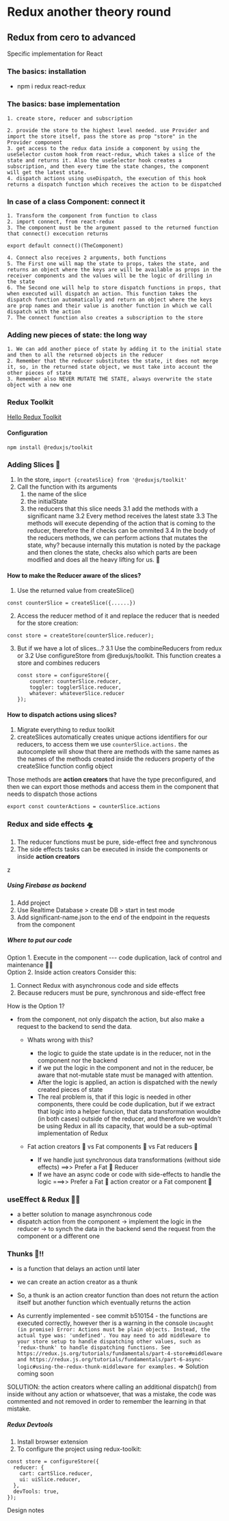 # Redux another theory round

## Redux from cero to advanced

Specific implementation for React

### The basics: installation

- npm i redux react-redux

### The basics: base implementation

    1. create store, reducer and subscription

    2. provide the store to the highest level needed. use Provider and import the store itself, pass the store as prop "store" in the Provider component
    3. get access to the redux data inside a component by using the useSelector custom hook from react-redux, which takes a slice of the state and returns it. Also the useSelector hook creates a subscription, and then every time the state changes, the component will get the latest state.
    4. dispatch actions using useDispatch, the execution of this hook returns a dispatch function which receives the action to be dispatched

### In case of a class Component: connect it

    1. Transform the component from function to class
    2. import connect, from react-redux
    3. The component must be the argument passed to the returned function that connect() excecution returns

```
export default connect()(TheComponent)
```

    4. Connect also receives 2 arguments, both functions
    5. The First one will map the state to props, takes the state, and returns an object where the keys are will be available as props in the receiver components and the values will be the logic of drilling in the state
    6. The Second one will help to store dispatch functions in props, that when executed will dispatch an action. This function takes the dispatch function automatically and return an object where the keys are prop names and their value is another function in which we call dispatch with the action
    7. The connect function also creates a subscription to the store

### Adding new pieces of state: the long way

    1. We can add another piece of state by adding it to the initial state and then to all the returned objects in the reducer
    2. Remember that the reducer substitutes the state, it does not merge it, so, in the returned state object, we must take into account the other pieces of state
    3. Remember also NEVER MUTATE THE STATE, always overwrite the state object with a new one

### Redux Toolkit

[Hello Redux Toolkit](https://redux-toolkit.js.org/)

#### Configuration

`npm install @reduxjs/toolkit `

### Adding Slices 🍕

1. In the store, `import {createSlice} from '@reduxjs/toolkit'`
2. Call the function with its arguments
   1. the name of the slice
   2. the initialState
   3. the reducers that this slice needs
      3.1 add the methods with a significant name
      3.2 Every method receives the latest state
      3.3 The methods will execute depending of the action that is coming to the reducer, therefore the if checks can be ommited
      3.4 In the body of the reducers methods, we can perform actions that mutates the state, why? because internally this mutation is noted by the package and then clones the state, checks also which parts are been modified and does all the heavy lifting for us. 🤔

#### How to make the Reducer aware of the slices?

1. Use the returned value from createSlice()

```
const counterSlice = createSlice({......})
```

2. Access the reducer method of it and replace the reducer that is needed for the store creation:

```
const store = createStore(counterSlice.reducer);
```

3. But if we have a lot of slices...?
   3.1 Use the combineReducers from redux or
   3.2 Use configureStore from @reduxjs/toolkit. This function creates a store and combines reducers
   ```
   const store = configureStore({
       counter: counterSlice.reducer,
       toggler: togglerSlice.reducer,
       whatever: whateverSlice.reducer
   });
   ```

#### How to dispatch actions using slices?

1. Migrate everything to redux toolkit
2. createSlices automatically creates unique actions identifiers for our reducers, to access them we use
   `counterSlice.actions.`
   the autocomplete will show that there are methods with the same names as the names of the methods created inside the reducers property of the createSlice function config object

Those methods are <strong>action creators</strong> that have the type preconfigured, and then we can export those methods and access them in the component that needs to dispatch those actions

```
export const counterActions = counterSlice.actions
```

### Redux and side effects 🛸

1. The reducer functions must be pure, side-effect free and synchronous
2. The side effects tasks can be executed in inside the components or inside <strong>action creators</strong>

z

##### Using Firebase as backend

1. Add project
2. Use Realtime Database > create DB > start in test mode
3. Add significant-name.json to the end of the endpoint in the requests from the component

##### Where to put our code

Option 1. Execute in the component --- code duplication, lack of control and maintenance 😵‍💫 <br />
Option 2. Inside action creators
Consider this:

1. Connect Redux with asynchronous code and side effects
2. Because reducers must be pure, synchronous and side-effect free

How is the Option 1?

- from the component, not only dispatch the action, but also make a request to the backend to send the data.

  - Whats wrong with this?

    - the logic to guide the state update is in the reducer, not in the component nor the backend
    - if we put the logic in the component and not in the reducer, be aware that not-mutable state must be managed with attention.
    - After the logic is applied, an action is dispatched with the newly created pieces of state
    - The real problem is, that if this logic is needed in other components, there could be code duplication, but if we extract that logic into a helper funcion, that data transformation wouldbe (in both cases) outside of the reducer, and therefore we wouldn't be using Redux in all its capacity, that would be a sub-optimal implementation of Redux

  - Fat action creators 🥐 vs Fat components 🥓 vs Fat reducers 🍩
    - If we handle just synchronous data transformations (without side effects) ==>> Prefer a Fat 🍩 Reducer
    - If we have an async code or code with side-effects to handle the logic ===>> Prefer a Fat 🥐 action creator or a Fat component 🥓

### useEffect & Redux 🐜💨

- a better solution to manage asynchronous code
- dispatch action from the component -> implement the logic in the reducer -> to synch the data in the backend send the request from the component or a different one

### Thunks 📣‼️

- is a function that delays an action until later
- we can create an action creator as a thunk
- So, a thunk is an action creator function than does not return the action itself but another function which eventually returns the action

- As currently implemented - see commit b510154 - the functions are executed correctly, however ther is a warning in the console `Uncaught (in promise) Error: Actions must be plain objects. Instead, the actual type was: 'undefined'. You may need to add middleware to your store setup to handle dispatching other values, such as 'redux-thunk' to handle dispatching functions. See https://redux.js.org/tutorials/fundamentals/part-4-store#middleware and https://redux.js.org/tutorials/fundamentals/part-6-async-logic#using-the-redux-thunk-middleware for examples.` => Solution coming soon

SOLUTION: the action creators where calling an additional dispatch() from inside without any action or whatsoever, that was a mistake, the code was commented and not removed in order to remember the learning in that mistake.

##### Redux Devtools

1. Install browser extension
2. To configure the project using redux-toolkit:

```
const store = configureStore({
  reducer: {
    cart: cartSlice.reducer,
    ui: uiSlice.reducer,
  },
  devTools: true,
});
```

Design notes
